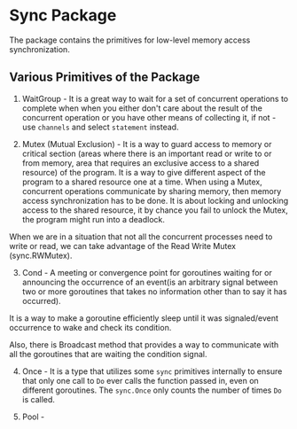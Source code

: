 # Sync Package

The package contains the primitives for low-level memory access synchronization.

## Various Primitives of the Package

1. WaitGroup - It is a great way to wait for a set of concurrent operations to complete when when you either don't care about the result of the concurrent operation or you have other means of collecting it, if not - use `channels` and select `statement` instead.

2. Mutex (Mutual Exclusion) - It is a way to guard access to memory or critical section (areas where there is an important read or write to or from memory, area that requires an exclusive access to a shared resource) of the program. It is a way to give different aspect of the program to a shared resource one at a time. When using a Mutex, concurrent operations communicate by sharing memory, then memory access synchronization has to be done. It is about locking and unlocking access to the shared resource, it by chance you fail to unlock the Mutex, the program might run into a deadlock.

When we are in a situation that not all the concurrent processes need to write or read, we can take advantage of the Read Write Mutex (sync.RWMutex).

3. Cond - A meeting or convergence point for goroutines waiting for or announcing the occurrence of an event(is an arbitrary signal between two or more goroutines that takes no information other than to say it has occurred).

It is a way to make a goroutine efficiently sleep until it was signaled/event occurrence to wake and check its condition.

Also, there is Broadcast method that provides a way to communicate with all the goroutines that are waiting the condition signal.

4. Once - It is a type that utilizes some `sync` primitives internally to ensure that only one call to `Do` ever calls the function passed in, even on different goroutines. The `sync.Once` only counts the number of times `Do` is called.

5. Pool - 
